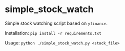 # simple_stock_watch
Simple stock watching script based on `yfinance`.

Installation: `pip install -r requirements.txt`

Usage: `python ./simple_stock_watch.py <stock_file>`
